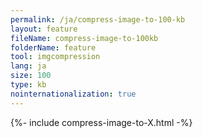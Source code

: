 ```yaml
---
permalink: /ja/compress-image-to-100-kb
layout: feature
fileName: compress-image-to-100kb
folderName: feature
tool: imgcompression
lang: ja
size: 100
type: kb
nointernationalization: true
---
```

{%- include compress-image-to-X.html -%}
      